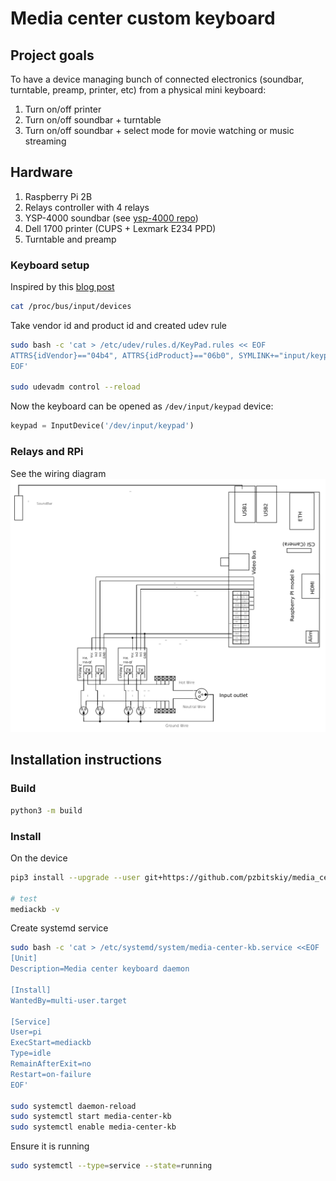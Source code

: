 # Media center custom keyboard

## Project goals

To have a device managing bunch of connected electronics (soundbar, turntable, preamp, printer, etc)
from a physical mini keyboard:
1. Turn on/off printer
2. Turn on/off soundbar + turntable
3. Turn on/off soundbar + select mode for movie watching or music streaming

## Hardware

1. Raspberry Pi 2B
2. Relays controller with 4 relays
3. YSP-4000 soundbar (see [ysp-4000 repo](https://github.com/pzbitskiy/yamaha-ysp-4000))
4. Dell 1700 printer (CUPS + Lexmark E234 PPD)
5. Turntable and preamp

### Keyboard setup

Inspired by this [blog post](https://softsolder.com/2016/03/02/raspberry-pi-usb-keypad-via-evdev/)

```sh
cat /proc/bus/input/devices
```

Take vendor id and product id and created udev rule

```sh
sudo bash -c 'cat > /etc/udev/rules.d/KeyPad.rules << EOF
ATTRS{idVendor}=="04b4", ATTRS{idProduct}=="06b0", SYMLINK+="input/keypad"
EOF'

sudo udevadm control --reload
```

Now the keyboard can be opened as `/dev/input/keypad` device:

```python
keypad = InputDevice('/dev/input/keypad')
```

### Relays and RPi

See the wiring diagram
![wiring](rpi-relays.png)

## Installation instructions

### Build

```sh
python3 -m build
```

### Install

On the device

```sh
pip3 install --upgrade --user git+https://github.com/pzbitskiy/media_center_kb

# test
mediackb -v
```

Create systemd service

```sh
sudo bash -c 'cat > /etc/systemd/system/media-center-kb.service <<EOF
[Unit]
Description=Media center keyboard daemon

[Install]
WantedBy=multi-user.target

[Service]
User=pi
ExecStart=mediackb
Type=idle
RemainAfterExit=no
Restart=on-failure
EOF'

sudo systemctl daemon-reload
sudo systemctl start media-center-kb
sudo systemctl enable media-center-kb
```

Ensure it is running

```sh
sudo systemctl --type=service --state=running
```
